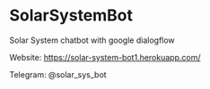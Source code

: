 # SolarSystemBot
Solar System chatbot with google dialogflow 

Website: https://solar-system-bot1.herokuapp.com/

Telegram: @solar_sys_bot
